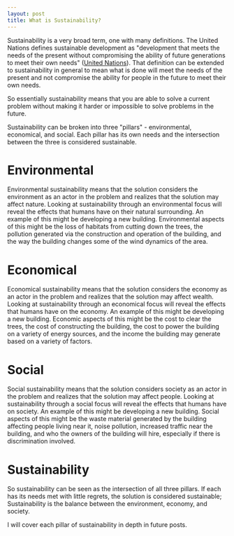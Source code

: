```yaml
---
layout: post
title: What is Sustainability?
---
```


Sustainability is a very broad term, one with many definitions. The United Nations defines sustainable development as "development that meets the needs of the present without compromising the ability of future generations to meet their own needs" ([United Nations](http://www.un.org/en/ga/president/65/issues/sustdev.shtml)). That definition can be extended to sustainability in general to mean what is done will meet the needs of the present and not compromise the ability for people in the future to meet their own needs. 

So essentially sustainability means that you are able to solve a current problem without making it harder or impossible to solve problems in the future.

Sustainability can be broken into three "pillars" - environmental, economical, and social. Each pillar has its own needs and the intersection between the three is considered sustainable. 

# Environmental
Environmental sustainability means that the solution considers the environment as an actor in the problem and realizes that the solution may affect nature. Looking at sustainability through an environmental focus will reveal the effects that humans have on their natural surrounding. An example of this might be developing a new building. Environmental aspects of this might be the loss of habitats from cutting down the trees, the pollution generated via the construction and operation of the building, and the way the building changes some of the wind dynamics of the area. 

# Economical
Economical sustainability means that the solution considers the economy as an actor in the problem and realizes that the solution may affect wealth. Looking at sustainability through an economical focus will reveal the effects that humans have on the economy. An example of this might be developing a new building. Economic aspects of this might be the cost to clear the trees, the cost of constructing the building, the cost to power the building on a variety of energy sources, and the income the building may generate based on a variety of factors. 

# Social
Social sustainability means that the solution considers society as an actor in the problem and realizes that the solution may affect people. Looking at sustainability through a social focus will reveal the effects that humans have on society. An example of this might be developing a new building. Social aspects of this might be the waste material generated by the building affecting people living near it, noise pollution, increased traffic near the building, and who the owners of the building will hire, especially if there is discrimination involved. 

# Sustainability
So sustainability can be seen as the intersection of all three pillars. If each has its needs met with little regrets, the solution is considered sustainable; Sustainability is the balance between the environment, economy, and society.


I will cover each pillar of sustainability in depth in future posts.
